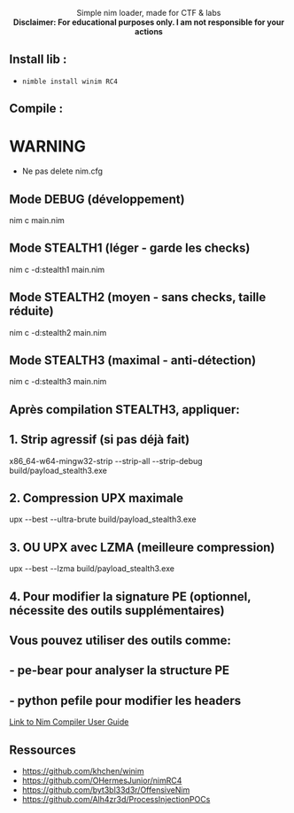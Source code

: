 <p align="center">
Simple nim loader, made for CTF & labs
<br>
<strong>Disclaimer: For educational purposes only. I am not responsible for your actions</strong>
</p>

## Install lib :
- ``nimble install winim RC4``

## Compile :
# WARNING
- Ne pas delete nim.cfg


## Mode DEBUG (développement)
nim c main.nim

## Mode STEALTH1 (léger - garde les checks)
nim c -d:stealth1 main.nim

## Mode STEALTH2 (moyen - sans checks, taille réduite)
nim c -d:stealth2 main.nim

## Mode STEALTH3 (maximal - anti-détection)
nim c -d:stealth3 main.nim

## Après compilation STEALTH3, appliquer:

## 1. Strip agressif (si pas déjà fait)
x86_64-w64-mingw32-strip --strip-all --strip-debug build/payload_stealth3.exe

## 2. Compression UPX maximale
upx --best --ultra-brute build/payload_stealth3.exe

## 3. OU UPX avec LZMA (meilleure compression)
upx --best --lzma build/payload_stealth3.exe

## 4. Pour modifier la signature PE (optionnel, nécessite des outils supplémentaires)
## Vous pouvez utiliser des outils comme:
## - pe-bear pour analyser la structure PE
## - python pefile pour modifier les headers

[Link to Nim Compiler User Guide](https://nim-lang.org/docs/nimc.html)

## Ressources 
- https://github.com/khchen/winim
- https://github.com/OHermesJunior/nimRC4
- https://github.com/byt3bl33d3r/OffensiveNim
- https://github.com/Alh4zr3d/ProcessInjectionPOCs


